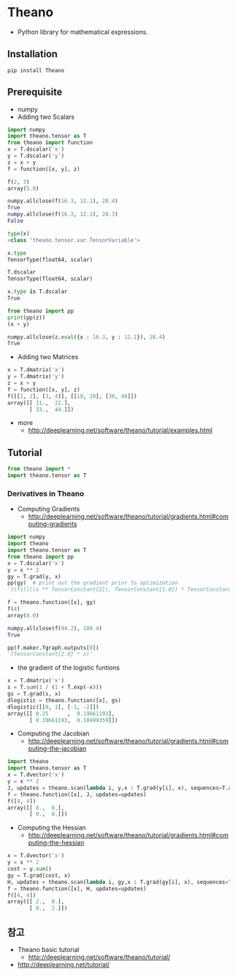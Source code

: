 # Theano
* Python library for mathematical expressions.

## Installation
```
pip install Theano
```

## Prerequisite
* numpy
* Adding two Scalars

```py
import numpy
import theano.tensor as T
from theano import function
x = T.dscalar('x')
y = T.dscalar('y')
z = x + y
f = function([x, y], z)

f(2, 3)
array(5.0)

numpy.allclose(f(16.3, 12.1), 28.4)
True
numpy.allclose(f(16.3, 12.1), 28.3)
False

type(x)
<class 'theano.tensor.var.TensorVariable'>

x.type
TensorType(float64, scalar)

T.dscalar
TensorType(float64, scalar)

x.type is T.dscalar
True

```

```py
from theano import pp
print(pp(z))
(x + y)
```

```py
numpy.allclose(z.eval({x : 16.3, y : 12.1}), 28.4)
True
```

* Adding two Matrices

```py
x = T.dmatrix('x')
y = T.dmatrix('y')
z = x + y
f = function([x, y], z)
f([[1, 2], [3, 4]], [[10, 20], [30, 40]])
array([[ 11.,  22.],
       [ 33.,  44.]])
```
* more
  * http://deeplearning.net/software/theano/tutorial/examples.html


## Tutorial
```py
from theano import *
import theano.tensor as T
```

### Derivatives in Theano
* Computing Gradients
  * http://deeplearning.net/software/theano/tutorial/gradients.html#computing-gradients

```py
import numpy
import theano
import theano.tensor as T
from theano import pp
x = T.dscalar('x')
y = x ** 2
gy = T.grad(y, x)
pp(gy)  # print out the gradient prior to optimization
'((fill((x ** TensorConstant{2}), TensorConstant{1.0}) * TensorConstant{2}) * (x ** (TensorConstant{2} - TensorConstant{1})))'

f = theano.function([x], gy)
f(4)
array(8.0)

numpy.allclose(f(94.2), 188.4)
True

pp(f.maker.fgraph.outputs[0])
'(TensorConstant{2.0} * x)'
```

  * the gradient of the logistic funtions

```py
x = T.dmatrix('x')
s = T.sum(1 / (1 + T.exp(-x)))
gs = T.grad(s, x)
dlogistic = theano.function([x], gs)
dlogistic([[0, 1], [-1, -2]])
array([[ 0.25      ,  0.19661193],
       [ 0.19661193,  0.10499359]])
```

* Computing the Jacobian
  * http://deeplearning.net/software/theano/tutorial/gradients.html#computing-the-jacobian

```py
import theano
import theano.tensor as T
x = T.dvector('x')
y = x ** 2
J, updates = theano.scan(lambda i, y,x : T.grad(y[i], x), sequences=T.arange(y.shape[0]), non_sequences=[y,x])
f = theano.function([x], J, updates=updates)
f([4, 4])
array([[ 8.,  0.],
       [ 0.,  8.]])
```


* Computing the Hessian
  * http://deeplearning.net/software/theano/tutorial/gradients.html#computing-the-hessian

```py
x = T.dvector('x')
y = x ** 2
cost = y.sum()
gy = T.grad(cost, x)
H, updates = theano.scan(lambda i, gy,x : T.grad(gy[i], x), sequences=T.arange(gy.shape[0]), non_sequences=[gy, x])
f = theano.function([x], H, updates=updates)
f([4, 4])
array([[ 2.,  0.],
       [ 0.,  2.]])
```

## 참고
* Theano basic tutorial
  * http://deeplearning.net/software/theano/tutorial/
* http://deeplearning.net/tutorial/
